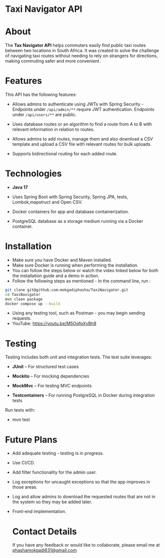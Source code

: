 # **Taxi Navigator API**

# **About**

The **Tax Navigator API** helps commuters easily find public taxi routes between two locations in South Africa. It was created to solve the challenge of navigating taxi routes without needing to rely on strangers for directions, making commuting safer and more convenient.

# **Features**

This API has the following features:

- Allows admins to authenticate using JWTs with Spring Security - Endpoints under `/api/admin/**` require JWT authentication. Endpoints under `/api/users/**` are public.
    
- Uses database routes or an algorithm to find a route from A to B with relevant information in relation to routes.
    
- Allows admins to add routes, manage them and also download a CSV template and upload a CSV file with relevant routes for bulk uploads.
    
- Supports bidirectional routing for each added route.
    

# **Technologies**

- **Java 17**
    
- Uses Spring Boot with Spring Security, Spring JPA, tests, Lombok,mapstruct and Open CSV.
    
- Docker containers for app and database containerization.
    
- PostgreSQL database as a storage medium running via a Docker container.
    

# **Installation**

- Make sure you have Docker and Maven installed.
- Make sure Docker is running when performing the installation.
- You can follow the steps below or watch the video linked below for both the installation guide and a demo in action.
- Follow the following steps as mentioned - In the command line, run :
    
``` bash
git clone git@github.com:mokgadiphasha/TaxiNavigator.git
cd TaxiNavigator
mvn clean package
docker compose up --build

 ```
- Using any testing tool, such as Postman - you may begin sending requests.
- YouTube: https://youtu.be/M5OqfpXyBh8
  

# **Testing**

Testing includes both unit and integration tests. The test suite leverages:

- **JUnit** – For structured test cases
    
- **Mockito** – For mocking dependencies
    
- **MockMvc** – For testing MVC endpoints
    
- **Testcontainers** – For running PostgreSQL in Docker during integration tests
    

Run tests with:

- mvn test
    

# **Future Plans**

- Add adequate testing - testing is in progress.
- Use CI/CD.
- Add filter functionality for the admin user.
- Log exceptions for uncaught exceptions so that the app improves in those areas.
- Log and allow admins to download the requested routes that are not in the system so they may be added later.
    
- Front-end implementation.

  # **Contact Details**
  If you have any feedback or would like to collaborate, please email me at phashamokgadi631@gmail.com
